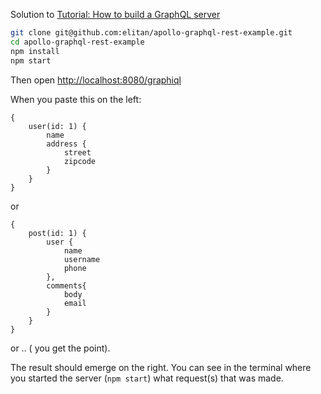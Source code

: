 Solution to [Tutorial: How to build a GraphQL server](https://medium.com/apollo-stack/tutorial-building-a-graphql-server-cddaa023c035#.wy5h1htxs)


```sh
git clone git@github.com:elitan/apollo-graphql-rest-example.git
cd apollo-graphql-rest-example
npm install
npm start
```

Then open [http://localhost:8080/graphiql](http://localhost:8080/graphiql)

When you paste this on the left:

```
{
    user(id: 1) {
        name
        address {
            street
            zipcode
        }
    }
}
```

or
```
{
    post(id: 1) {
        user {
            name
            username
            phone
        },
        comments{
            body
            email
        }
    }
}
```

or .. ( you get the point).

The result should emerge on the right. You can see in the terminal where you started the server (`npm start`) what request(s) that was made.
